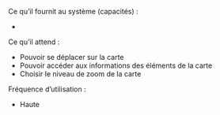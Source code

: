 Ce qu’il fournit au système (capacités) : 

- 

Ce qu’il attend : 

- Pouvoir se déplacer sur la carte
- Pouvoir accéder aux informations des éléments de la carte
- Choisir le niveau de zoom de la carte

Fréquence d’utilisation : 

- Haute

